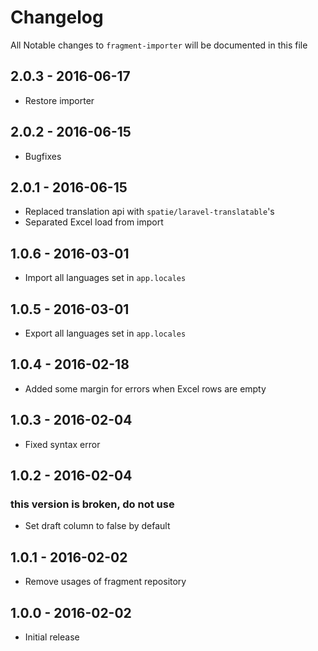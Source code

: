 # Changelog

All Notable changes to `fragment-importer` will be documented in this file

## 2.0.3 - 2016-06-17

- Restore importer

## 2.0.2 - 2016-06-15

- Bugfixes

## 2.0.1 - 2016-06-15

- Replaced translation api with `spatie/laravel-translatable`'s
- Separated Excel load from import

## 1.0.6 - 2016-03-01

- Import all languages set in `app.locales`

## 1.0.5 - 2016-03-01

- Export all languages set in `app.locales`

## 1.0.4 - 2016-02-18

- Added some margin for errors when Excel rows are empty


## 1.0.3 - 2016-02-04

- Fixed syntax error

## 1.0.2 - 2016-02-04

### this version is broken, do not use

- Set draft column to false by default

## 1.0.1 - 2016-02-02

- Remove usages of fragment repository

## 1.0.0 - 2016-02-02

- Initial release
